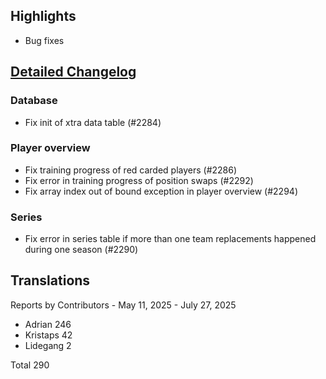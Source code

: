 ## Highlights

* Bug fixes

## [Detailed Changelog](https://github.com/ho-dev/HattrickOrganizer/milestone/29)

### Database
* Fix init of xtra data table (#2284)

### Player overview
* Fix training progress of red carded players (#2286)
* Fix error in training progress of position swaps (#2292)
* Fix array index out of bound exception in player overview (#2294)

### Series
* Fix error in series table if more than one team replacements happened during one season (#2290)

## Translations

Reports by Contributors - May 11, 2025 - July 27, 2025

* Adrian 246
* Kristaps 42
* Lidegang 2

Total 290